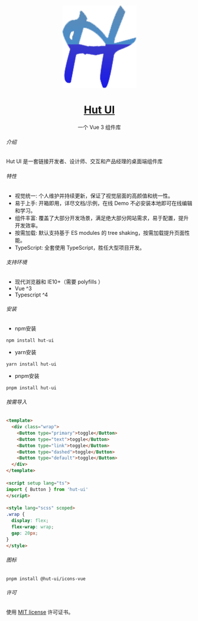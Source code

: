 
<p align="center">
  <a href="https://leigp555.github.io/hut-ui/#/">
    <img width="200" src="./src/assets/logo.png">
  </a>
</p>

<h1 align="center">
  <a href="https://leigp555.github.io/hut-ui/#/" target="_blank">Hut UI</a>
</h1>

<div align="center">

一个 Vue 3 组件库

</div>


###### 介绍
Hut UI 是一套链接开发者、设计师、交互和产品经理的桌面端组件库

###### 特性

- 视觉统一:
  个人维护并持续更新，保证了视觉层面的高颜值和统一性。
- 易于上手:
  开箱即用，详尽文档/示例，在线 Demo 不必安装本地即可在线编辑和学习。
- 组件丰富:
  覆盖了大部分开发场景，满足绝大部分网站需求，易于配置，提升开发效率。
- 按需加载:
  默认支持基于 ES modules 的 tree shaking，按需加载提升页面性能。
- TypeScript:
  全套使用 TypeScript，胜任大型项目开发。


###### 支持环境

- 现代浏览器和 IE10+（需要 polyfills ）
- Vue ^3
- Typescript ^4


###### 安装

- npm安装
```shell
npm install hut-ui
```
- yarn安装
```shell
yarn install hut-ui
```
-  pnpm安装
```shell
pnpm install hut-ui
```


###### 按需导入
```html
<template>
  <div class="wrap">
    <Button type="primary">toggle</Button>
    <Button type="text">toggle</Button>
    <Button type="link">toggle</Button>
    <Button type="dashed">toggle</Button>
    <Button type="default">toggle</Button>
  </div>
</template>

<script setup lang="ts">
import { Button } from 'hut-ui'
</script>

<style lang="scss" scoped>
.wrap {
  display: flex;
  flex-wrap: wrap;
  gap: 20px;
}
</style>

```
###### 图标
```shell
pnpm install @hut-ui/icons-vue
```


###### 许可
使用 <a href="https://opensource.org/licenses/MIT">MIT license</a>  许可证书。
